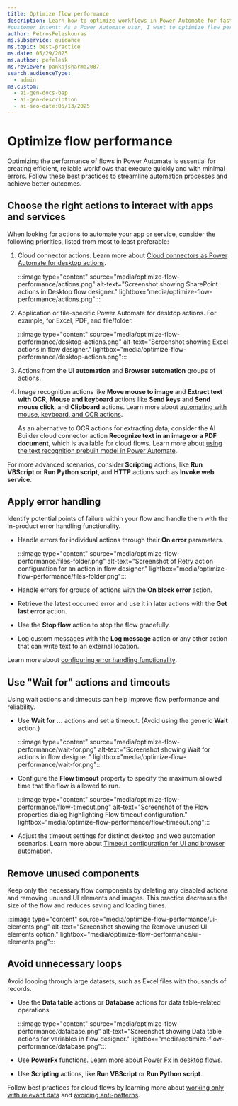 ```yaml
---
title: Optimize flow performance
description: Learn how to optimize workflows in Power Automate for faster execution and fewer errors with these best practices.
#customer intent: As a Power Automate user, I want to optimize flow performance so that my workflows execute faster and with fewer errors.  
author: PetrosFeleskouras
ms.subservice: guidance
ms.topic: best-practice
ms.date: 05/29/2025
ms.author: pefelesk
ms.reviewer: pankajsharma2087
search.audienceType:
  - admin
ms.custom:
  - ai-gen-docs-bap
  - ai-gen-description
  - ai-seo-date:05/13/2025
---
```


# Optimize flow performance

Optimizing the performance of flows in Power Automate is essential for creating efficient, reliable workflows that execute quickly and with minimal errors. Follow these best practices to streamline automation processes and achieve better outcomes.

## Choose the right actions to interact with apps and services

When looking for actions to automate your app or service, consider the following priorities, listed from most to least preferable:

1. Cloud connector actions. Learn more about [Cloud connectors as Power Automate for desktop actions](../../desktop-flows/actions-reference/cloudconnectors.md).

    :::image type="content" source="media/optimize-flow-performance/actions.png" alt-text="Screenshot showing SharePoint actions in Desktop flow designer." lightbox="media/optimize-flow-performance/actions.png":::

1. Application or file-specific Power Automate for desktop actions. For example, for Excel, PDF, and file/folder.

    :::image type="content" source="media/optimize-flow-performance/desktop-actions.png" alt-text="Screenshot showing Excel actions in flow designer." lightbox="media/optimize-flow-performance/desktop-actions.png":::

1. Actions from the **UI automation** and **Browser automation** groups of actions.

1. Image recognition actions like **Move mouse to image** and **Extract text with OCR**, **Mouse and keyboard** actions like **Send keys** and **Send mouse click**, and **Clipboard** actions. Learn more about [automating with mouse, keyboard, and OCR actions](../../desktop-flows/how-to/automate-using-mouse-keyboard-ocr.md).

    As an alternative to OCR actions for extracting data, consider the AI Builder cloud connector action **Recognize text in an image or a PDF document**, which is available for cloud flows. Learn more about [using the text recognition prebuilt model in Power Automate](/ai-builder/flow-text-recognition).

For more advanced scenarios, consider **Scripting** actions, like **Run VBScript** or **Run Python script**, and **HTTP** actions such as **Invoke web service**. 

## Apply error handling

Identify potential points of failure within your flow and handle them with the in-product error handling functionality.

- Handle errors for individual actions through their **On error** parameters.

    :::image type="content" source="media/optimize-flow-performance/files-folder.png" alt-text="Screenshot of Retry action configuration for an action in flow designer." lightbox="media/optimize-flow-performance/files-folder.png":::

- Handle errors for groups of actions with the **On block error** action.

- Retrieve the latest occurred error and use it in later actions with the **Get last error** action.

- Use the **Stop flow** action to stop the flow gracefully.

- Log custom messages with the **Log message** action or any other action that can write text to an external location.

Learn more about [configuring error handling functionality](../../desktop-flows/errors.md#configure-error-handling-functionality).

## Use "Wait for" actions and timeouts

Using wait actions and timeouts can help improve flow performance and reliability.

- Use **Wait for …** actions and set a timeout. (Avoid using the generic **Wait** action.)

    :::image type="content" source="media/optimize-flow-performance/wait-for.png" alt-text="Screenshot showing Wait for actions in flow designer." lightbox="media/optimize-flow-performance/wait-for.png":::

- Configure the **Flow timeout** property to specify the maximum allowed time that the flow is allowed to run.

    :::image type="content" source="media/optimize-flow-performance/flow-timeout.png" alt-text="Screenshot of the Flow properties dialog highlighting Flow timeout configuration." lightbox="media/optimize-flow-performance/flow-timeout.png":::

- Adjust the timeout settings for distinct desktop and web automation scenarios. Learn more about [Timeout configuration for UI and browser automation](/power-automate/desktop-flows/how-to/ui-automation-change-timeout-cofiguration).

## Remove unused components

Keep only the necessary flow components by deleting any disabled actions and removing unused UI elements and images. This practice decreases the size of the flow and reduces saving and loading times.

:::image type="content" source="media/optimize-flow-performance/ui-elements.png" alt-text="Screenshot showing the Remove unused UI elements option." lightbox="media/optimize-flow-performance/ui-elements.png":::

## Avoid unnecessary loops

Avoid looping through large datasets, such as Excel files with thousands of records.

- Use the **Data table** actions or **Database** actions for data table-related operations.

    :::image type="content" source="media/optimize-flow-performance/database.png" alt-text="Screenshot showing Data table actions for variables in flow designer." lightbox="media/optimize-flow-performance/database.png":::

- Use **PowerFx** functions. Learn more about [Power Fx in desktop flows](/power-automate/desktop-flows/power-fx).

- Use **Scripting** actions, like **Run VBScript** or **Run Python script**.

Follow best practices for cloud flows by learning more about [working only with relevant data](/power-automate/guidance/coding-guidelines/work-with-relevant-data) and [avoiding anti-patterns](/power-automate/guidance/coding-guidelines/avoid-anti-patterns).
